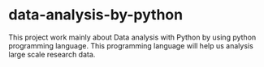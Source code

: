 # data-analysis-by-python
This project work mainly about Data analysis with Python by using python programming language. This programming language will help us analysis large scale research data.
